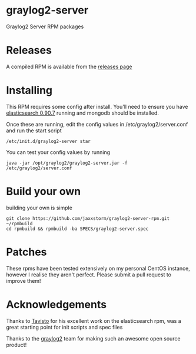 graylog2-server
===============

Graylog2 Server RPM packages


Releases
=============

A compiled RPM is available from the [releases page](https://github.com/jaxxstorm/graylog2-server-rpm/releases)

Installing
=============

This RPM requires some config after install. You'll need to ensure you have [elasticsearch 0.90.7](http://www.elasticsearch.org/download/) running and mongodb should be installed.

Once these are running, edit the config values in /etc/graylog2/server.conf and run the start script 
```
/etc/init.d/graylog2-server star
```

You can test your config values by running

```
java -jar /opt/graylog2/graylog2-server.jar -f /etc/graylog2/server.conf
```

Build your own
=============

building your own is simple
```
git clone https://github.com/jaxxstorm/graylog2-server-rpm.git ~/rpmbuild
cd rpmbuild && rpmbuild -ba SPECS/graylog2-server.spec
```

Patches
=============

These rpms have been tested extensively on my personal CentOS instance, however I realise they aren't perfect.
Please submit a pull request to improve them!


Acknowledgements
=============

Thanks to [Tavisto](https://github.com/tavisto/elasticsearch-rpms) for his excellent work on the elasticsearch rpm, was a great starting point for init scripts
and spec files

Thanks to the [graylog2](https://github.com/graylog2) team for making such an awesome open source product!

